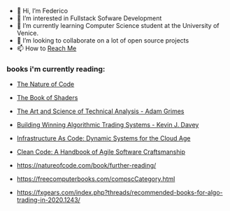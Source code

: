 - 👋 Hi, I’m Federico
- 👀 I’m interested in Fullstack Sofware Development
- 🌱 I’m currently learning Computer Science student at the University of Venice.
- 💞️ I’m looking to collaborate on a lot of open source projects
- 📫 How to [Reach Me](https://www.linkedin.com/in/federico-scaggiante-6900b5233/)
### books i'm currently reading:
- [The Nature of Code](https://natureofcode.com/)
- [The Book of Shaders](https://thebookofshaders.com/?lan=eng)
- [The Art and Science of Technical Analysis - Adam Grimes](https://www.amazon.com/Art-Science-Technical-Analysis-Strategies/dp/1118115120)
- [Building Winning Algorithmic Trading Systems - Kevin J. Davey](https://www.amazon.it/Building-Winning-Algorithmic-Trading-Systems/dp/1118778987)
- [Infrastructure As Code: Dynamic Systems for the Cloud Age](https://www.amazon.it/dp/1098114671/?coliid=IAQA5APU5HL1G&colid=2G7US9UB3V5DC&psc=1&ref_=lv_ov_lig_dp_it)
- [Clean Code: A Handbook of Agile Software Craftsmanship](https://www.amazon.it/Clean-Code-Handbook-Software-Craftsmanship/dp/0132350882)

- https://natureofcode.com/book/further-reading/
- https://freecomputerbooks.com/compscCategory.html
- https://fxgears.com/index.php?threads/recommended-books-for-algo-trading-in-2020.1243/

<!---
chicco4/chicco4 is a ✨ special ✨ repository because its `README.md` (this file) appears on your GitHub profile.
You can click the Preview link to take a look at your changes.
--->
